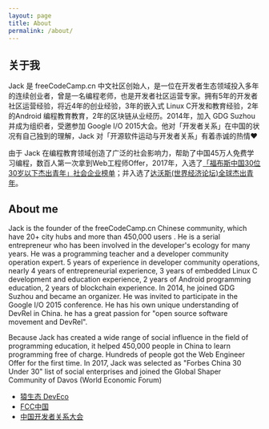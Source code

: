 ```yaml
---
layout: page
title: About
permalink: /about/
---
```


## 关于我
Jack 是 freeCodeCamp.cn 中文社区创始人，是一位在开发者生态领域投入多年的连续创业者，曾是一名编程老师，也是开发者社区运营专家。拥有5年的开发者社区运营经验，将近4年的创业经验，3年的嵌入式 Linux C开发和教育经验，2年的Android 编程教育教育，2年的区块链从业经历。2014年，加入 GDG Suzhou 并成为组织者，受邀参加 Google I/O 2015大会。他对「开发者关系」在中国的状况有自己独到的理解，Jack 对「开源软件运动与开发者关系」有着赤诚的热情❤️

由于 Jack 在编程教育领域创造了广泛的社会影响力，帮助了中国45万人免费学习编程，数百人第一次拿到Web工程师Offer，2017年，入选了[「福布斯中国30位30岁以下杰出青年」社会企业榜单](http://china.forbeschina.com/review/list/002390.shtml)；并入选了[达沃斯(世界经济论坛)全球杰出青年](https://www.globalshapers.org)。

## About me
Jack is the founder of the freeCodeCamp.cn Chinese community, which have 20+ city hubs and more than 450,000 users . He is a serial entrepreneur who has been involved in the developer's ecology for many years. He was a programming teacher and a developer community operation expert. 5 years of experience in developer community operations, nearly 4 years of entrepreneurial experience, 3 years of embedded Linux C development and education experience, 2 years of Android programming education, 2 years of blockchain experience. In 2014, he joined GDG Suzhou and became an organizer. He was invited to participate in the Google I/O 2015 conference. He has his own unique understanding of DevRel in China. he has a great passion for "open source software movement and DevRel".

Because Jack has created a wide range of social influence in the field of programming education, it helped 450,000 people in China to learn programming free of charge. Hundreds of people got the Web Engineer Offer for the first time. In 2017, Jack was selected as "Forbes China 30 Under 30" list of social enterprises and joined the Global Shaper Community of Davos (World Economic Forum)


* [猿生态 DevEco](https://deveco.io)
* [FCC中国](https://freeCodeCamp.cn)
* [中国开发者关系大会](https://DevRel.cn)
